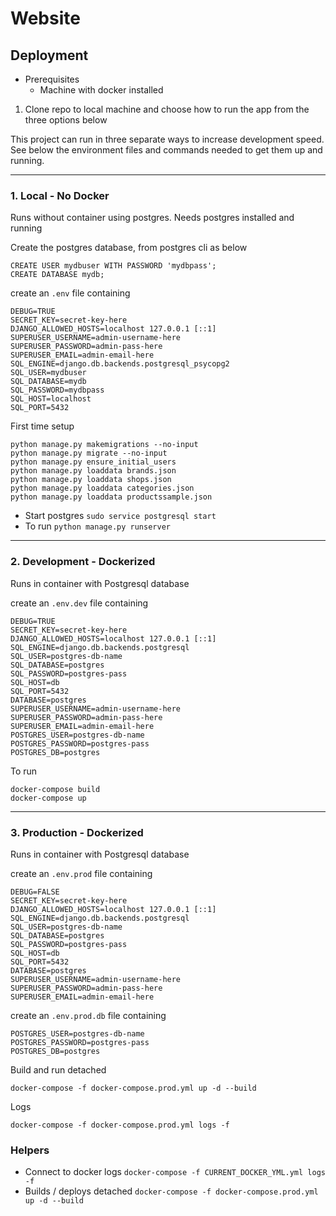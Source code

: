 # Website

## Deployment

* Prerequisites
    * Machine with docker installed

1. Clone repo to local machine and choose how to run the app from the three options below

This project can run in three separate ways to increase development speed.  See below the environment files and commands needed to get them up and running.

---
### **1. Local - No Docker**

Runs without container using postgres.  Needs postgres installed and running

Create the postgres database, from postgres cli as below
```
CREATE USER mydbuser WITH PASSWORD 'mydbpass';
CREATE DATABASE mydb;
```

 create an ```.env``` file containing
```
DEBUG=TRUE
SECRET_KEY=secret-key-here
DJANGO_ALLOWED_HOSTS=localhost 127.0.0.1 [::1]
SUPERUSER_USERNAME=admin-username-here
SUPERUSER_PASSWORD=admin-pass-here
SUPERUSER_EMAIL=admin-email-here
SQL_ENGINE=django.db.backends.postgresql_psycopg2
SQL_USER=mydbuser
SQL_DATABASE=mydb
SQL_PASSWORD=mydbpass
SQL_HOST=localhost
SQL_PORT=5432
```

First time setup
```
python manage.py makemigrations --no-input
python manage.py migrate --no-input
python manage.py ensure_initial_users
python manage.py loaddata brands.json
python manage.py loaddata shops.json
python manage.py loaddata categories.json
python manage.py loaddata productssample.json
```

- Start postgres ``` sudo service postgresql start ```
- To run ``` python manage.py runserver ```

---
### **2. Development - Dockerized**

Runs in container with Postgresql database

create an ```.env.dev``` file containing
```
DEBUG=TRUE
SECRET_KEY=secret-key-here
DJANGO_ALLOWED_HOSTS=localhost 127.0.0.1 [::1]
SQL_ENGINE=django.db.backends.postgresql
SQL_USER=postgres-db-name
SQL_DATABASE=postgres
SQL_PASSWORD=postgres-pass
SQL_HOST=db
SQL_PORT=5432
DATABASE=postgres
SUPERUSER_USERNAME=admin-username-here
SUPERUSER_PASSWORD=admin-pass-here
SUPERUSER_EMAIL=admin-email-here
POSTGRES_USER=postgres-db-name
POSTGRES_PASSWORD=postgres-pass
POSTGRES_DB=postgres
```

To run 
``` 
docker-compose build
docker-compose up
```
---
### **3. Production - Dockerized**

Runs in container with Postgresql database

create an ```.env.prod``` file containing
```
DEBUG=FALSE
SECRET_KEY=secret-key-here
DJANGO_ALLOWED_HOSTS=localhost 127.0.0.1 [::1]
SQL_ENGINE=django.db.backends.postgresql
SQL_USER=postgres-db-name
SQL_DATABASE=postgres
SQL_PASSWORD=postgres-pass
SQL_HOST=db
SQL_PORT=5432
DATABASE=postgres
SUPERUSER_USERNAME=admin-username-here
SUPERUSER_PASSWORD=admin-pass-here
SUPERUSER_EMAIL=admin-email-here
```

create an ```.env.prod.db``` file containing
```
POSTGRES_USER=postgres-db-name
POSTGRES_PASSWORD=postgres-pass
POSTGRES_DB=postgres
```

Build and run detached
```
docker-compose -f docker-compose.prod.yml up -d --build
```

Logs
```
docker-compose -f docker-compose.prod.yml logs -f
```

### Helpers

* Connect to docker logs ``` docker-compose -f CURRENT_DOCKER_YML.yml logs -f ```
* Builds / deploys detached ``` docker-compose -f docker-compose.prod.yml up -d --build ```